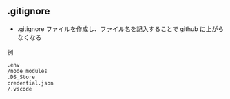 ## .gitignore

- .gitignore ファイルを作成し、ファイル名を記入することで github に上がらなくなる

例

    .env
    /node_modules
    .DS_Store
    credential.json
    /.vscode
